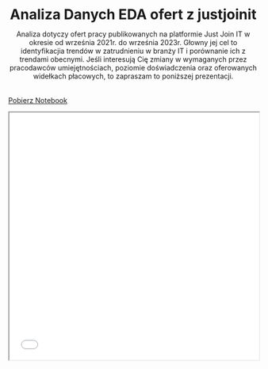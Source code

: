 <header style="margin-bottom: 2rem">
    <h1 style="margin-bottom: 0">Analiza Danych EDA ofert z justjoinit</h1>
    <p>Analiza dotyczy ofert pracy publikowanych na platformie Just Join IT w okresie od września 2021r. do września 2023r. Głowny jej cel to identyfikacjia trendów w zatrudnieniu w branży IT i porównanie ich z trendami obecnymi. Jeśli interesują Cię zmiany w wymaganych przez pracodawców umiejętnościach, poziomie doświadczenia oraz oferowanych widełkach płacowych, to zapraszam to poniższej prezentacji.</p>
</header>

<a href="eda_old_data_justjoinit.ipynb" class="md-button md-button--primary">Pobierz Notebook</a>

<div style="width: 100%; height: 500px; background: #2E3440;">
    <iframe
        id="content"
        src="eda_old_data_justjoinit.html"
        width="100%"
        height="100%"  <!-- Dopasowuje wysokość iframe do kontenera -->
        style="border:1px solid black; overflow:hidden;"
    ></iframe>
</div>
<script>
function resizeIframeToFitContent(iframe) {
    iframe.style.height = (iframe.contentWindow.document.documentElement.scrollHeight + 50) + "px";
    iframe.contentDocument.body.style["overflow"] = 'hidden';
}
window.addEventListener('load', function() {
    var iframe = document.getElementById('content');
    resizeIframeToFitContent(iframe);
});
window.addEventListener('resize', function() {
    var iframe = document.getElementById('content');
    resizeIframeToFitContent(iframe);
});
</script>
